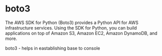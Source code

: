 # boto3

The AWS SDK for Python (Boto3) provides a Python API for AWS infrastructure services. Using the SDK for Python, you can build applications on top of Amazon S3, Amazon EC2, Amazon DynamoDB, and more.


boto3 - helps in eastablishing base to console

